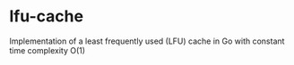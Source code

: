 # lfu-cache
Implementation of a least frequently used (LFU) cache  in Go with constant time complexity O(1)
